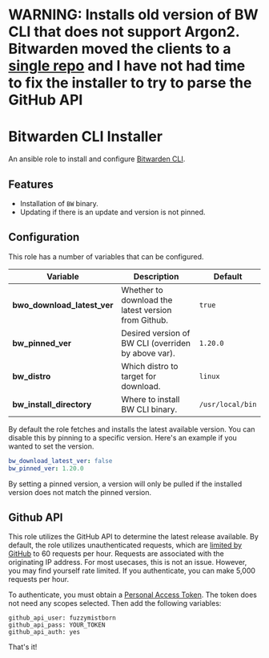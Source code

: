 # WARNING: Installs old version of BW CLI that does not support Argon2.  Bitwarden moved the clients to a [single repo](https://github.com/bitwarden/clients/) and I have not had time to fix the installer to try to parse the GitHub API

# Bitwarden CLI Installer

An ansible role to install and configure [Bitwarden CLI](https://bitwarden.com/help/article/cli/).

## Features

- Installation of `BW` binary.
- Updating if there is an update and version is not pinned.

## Configuration

This role has a number of variables that can be configured.

| Variable                            | Description                                              | Default           |
| ----------------------------------- | -------------------------------------------------------- | ----------------- |
| **bwo_download_latest_ver**        | Whether to download the latest version from Github.      | `true`
| **bw_pinned_ver**                 | Desired version of BW CLI (overriden by above var).        | `1.20.0`
| **bw_distro**                     | Which distro to target for download.                     | `linux`
| **bw_install_directory**          | Where to install BW CLI binary.                            | `/usr/local/bin`

By default the role fetches and installs the latest available version.  You can disable this by pinning to a specific version.  Here's an example if you wanted to set the version.

```yaml
bw_download_latest_ver: false
bw_pinned_ver: 1.20.0
```
By setting a pinned version, a version will only be pulled if the installed version does not match the pinned version.

## Github API

This role utilizes the GitHub API to determine the latest release available.  By default, the role utilizes unauthenticated requests, which are [limited by GitHub](https://docs.github.com/en/rest/overview/resources-in-the-rest-api#rate-limiting) to 60 requests per hour.  Requests are associated with the originating IP address.  For most usecases, this is not an issue.  However, you may find yourself rate limited.  If you authenticate, you can make 5,000 requests per hour.

To authenticate, you must obtain a [Personal Access Token](https://github.com/settings/tokens/new).  The token does not need any scopes selected.  Then add the following variables:

```
github_api_user: fuzzymistborn
github_api_pass: YOUR_TOKEN
github_api_auth: yes
```

That's it!
